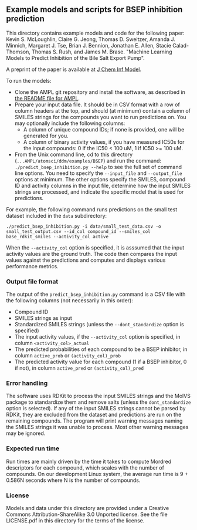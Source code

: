 ## Example models and scripts for BSEP inhibition prediction

This directory contains example models and code for the following paper:
Kevin S. McLoughlin, Claire G. Jeong, Thomas D. Sweitzer, Amanda J. Minnich,
Margaret J. Tse, Brian J. Bennion, Jonathan E. Allen, Stacie Calad-Thomson, Thomas S. Rush, and James M. Brase.
"Machine Learning Models to Predict Inhibition of the Bile Salt Export Pump".

A preprint of the paper is available at [J Chem Inf Model](https://pubmed.ncbi.nlm.nih.gov/33502191/).

To run the models:

- Clone the AMPL git repository and install the software, as described 
in [the README file for AMPL](https://github.com/ATOMconsortium/AMPL/blob/master/README.md).
- Prepare your input data file. It should be in CSV format with a row of column headers at the top, and should (at minimum)
contain a column of SMILES strings for the compounds you want to run predictions on. You may optionally include the following columns:
  - A column of unique compound IDs; if none is provided, one will be generated for you. 
  - A column of binary activity values, if you have measured IC50s for the input compounds: 0 if the IC50 < 100 uM, 1 if IC50 >= 100 uM.
- From the Unix command line, cd to this directory (`...AMPL/atomsci/ddm/examples/BSEP`) and run the command:
`./predict_bsep_inhibition.py --help`
to see the full set of command line options. You need to specify the `--input_file` and `--output_file` options at minimum. The other options
specify the SMILES, compound ID and activity columns in the input file, determine how the input SMILES strings are processed, and
indicate the specific model that is used for predictions.

For example, the following command runs predictions on the small test dataset included in the `data` subdirectory:

`./predict_bsep_inhibition.py -i data/small_test_data.csv -o small_test_output.csv --id_col compound_id --smiles_col base_rdkit_smiles --activity_col active`

When the `--activity_col` option is specified, it is asssumed that the input activity values are the ground truth. The code then compares the input values
against the predictions and computes and displays various performance metrics.

### Output file format
The output of the `predict_bsep_inhibition.py` command is a CSV file with the following columns (not necessarily in this order):
- Compound ID
- SMILES strings as input
- Standardized SMILES strings (unless the `--dont_standardize` option is specified)
- The input activity values, if the `--activity_col` option is specified, in column `<activity_col>_actual`
- The predicted probabilities of each compound to be a BSEP inhibitor, in column `active_prob` or `(activity_col)_prob`
- The predicted activity value for each compound (1 if a BSEP inhibitor, 0 if not), in column `active_pred` or `(activity_col)_pred`

### Error handling
The software uses RDKit to process the input SMILES strings and the MolVS package to standardize them and remove salts (unless the 
`dont_standardize` option is selected). If any of the input SMILES strings cannot be parsed by RDKit, they are excluded from the dataset
and predictions are run on the remaining compounds. The program will print warning messages naming the SMILES strings it was unable
to process. Most other warning messages may be ignored.

### Expected run time
Run times are mainly driven by the time it takes to compute Mordred descriptors for each compound, which scales with the number of 
compounds. On our development Linux system, the average run time is 9 + 0.586N seconds where N is the number of compounds.

### License
Models and data under this directory are provided under a Creative Commons Attribution-ShareAlike 3.0 Unported license. See the file
LICENSE.pdf in this directory for the terms of the license.
